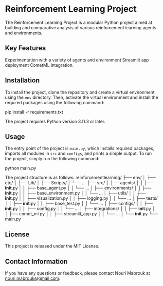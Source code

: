 # Reinforcement Learning Project

The Reinforcement Learning Project is a modular Python project aimed at building and comparative analysis of various reinforcement learning agents and environments.

## Key Features
Experimentation with a variety of agents and environment
Streamlit app deployment
CometML integration.

## Installation

To install the project, clone the repository and create a virtual environment using the `env` directory. Then, activate the virtual environment and install the required packages using the following command:

pip install -r requirements.txt

The project requires Python version 3.11.3 or later.

## Usage

The entry point of the project is `main.py`, which installs required packages, imports all modules in `src` and `configs`, and prints a simple output. To run the project, simply run the following command:

python main.py 

The project structure is as follows:
reinforcementlearning/
            ├── env/
            │   ├── etc/
            │   ├── Lib/
            │   ├── Scripts/
            │   └── ...
            ├── src/
            │   ├── agents/
            │   │   ├── __init__.py
            │   │   ├── base_agent.py
            │   │   └── ...
            │   ├── environments/
            │   │   ├── __init__.py
            │   │   ├── base_environment.py
            │   │   └── ...
            │   ├── utils/
            │   │   ├── __init__.py
            │   │   ├── visualization.py
            │   │   ├── logging.py
            │   │   └── ...
            │   ├── tests/
            │   │   ├── __init__.py
            │   │   ├── base_test.py
            │   │   └── ...
            │   ├── configs/
            │   │   ├── __init__.py
            │   │   ├── config.py
            │   │   └── ...
            │   ├── integrations/
            │   │   ├── __init__.py
            │   │   ├── comet_ml.py
            │   │   ├── streamlit_app.py
            │   │   └── ...
            │   └── __init__.py
            └── main.py
            
## License

This project is released under the MIT License.

## Contact Information

If you have any questions or feedback, please contact Nouri Mabrouk at nouri.mabrouk@gmail.com.